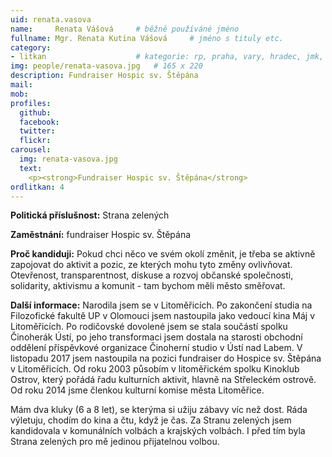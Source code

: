 ```yaml
---
uid: renata.vasova
name:     Renata Vášová  	# běžně používáné jméno
fullname: Mgr. Renata Kutina Vášová  	# jméno s tituly etc.
category:
- litkan                 	# kategorie: rp, praha, vary, hradec, jmk, senat
img: people/renata-vasova.jpg   # 165 x 220
description: Fundraiser Hospic sv. Štěpána
mail:
mob:
profiles:
  github:
  facebook:
  twitter: 
  flickr:
carousel:
  img: renata-vasova.jpg
  text:
    <p><strong>Fundraiser Hospic sv. Štěpána</strong>
ordlitkan: 4
---
```

**Politická příslušnost:** Strana zelených
 
**Zaměstnání:** fundraiser Hospic sv. Štěpána
 
**Proč kandiduji:** Pokud chci něco ve svém okolí změnit, je třeba se aktivně zapojovat do aktivit a pozic, ze kterých mohu tyto změny ovlivňovat. Otevřenost, transparentnost, diskuse a rozvoj občanské společnosti, solidarity, aktivismu a komunit - tam bychom měli město směřovat.
 
**Další informace:** Narodila jsem se v Litoměřicích. Po zakončení studia na Filozofické fakultě UP v Olomouci jsem nastoupila jako vedoucí kina Máj v Litoměřicích. Po rodičovské dovolené jsem se stala součástí spolku Činoherák Ústí, po jeho transformaci jsem dostala na starosti obchodní oddělení příspěvkové organizace Činoherní studio v Ústí nad Labem. V listopadu 2017 jsem nastoupila na pozici fundraiser do Hospice sv. Štěpána v Litoměřicích.
Od roku 2003 působím v litoměřickém spolku Kinoklub Ostrov, který pořádá řadu kulturních aktivit, hlavně na Střeleckém ostrově. Od roku 2014 jsme členkou kulturní komise města Litoměřice.

Mám dva kluky (6 a 8 let), se kterýma si užiju zábavy víc než dost. Ráda výletuju, chodím do kina a čtu, když je čas.
Za Stranu zelených jsem kandidovala v komunálních volbách a  krajských volbách. I před tím byla Strana zelených pro mě jedinou přijatelnou volbou.




